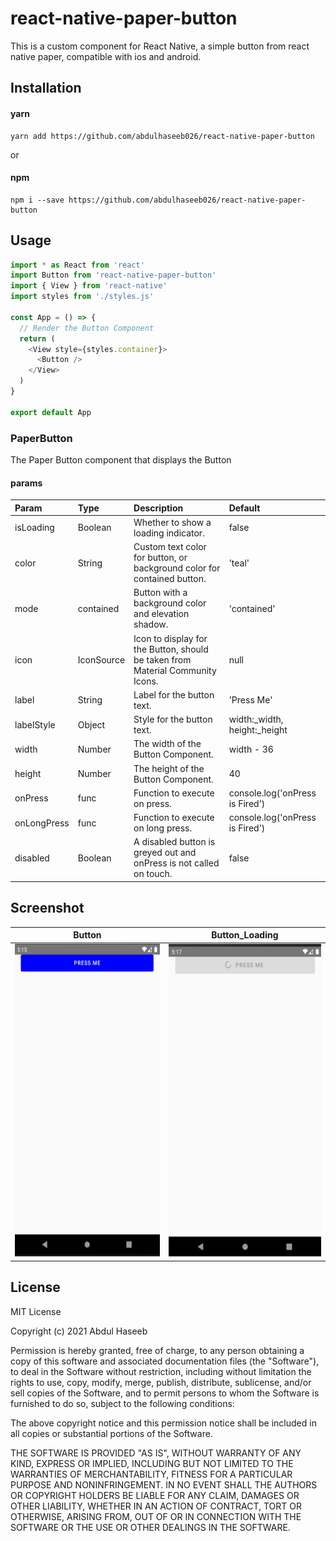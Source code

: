 # react-native-paper-button

This is a custom component for React Native, a simple button from react native paper, compatible with ios and android.

## Installation

#### yarn

```
yarn add https://github.com/abdulhaseeb026/react-native-paper-button
```

or

#### npm

```
npm i --save https://github.com/abdulhaseeb026/react-native-paper-button
```

## Usage

```js
import * as React from 'react'
import Button from 'react-native-paper-button'
import { View } from 'react-native'
import styles from './styles.js'

const App = () => {
  // Render the Button Component
  return (
    <View style={styles.container}>
      <Button />
    </View>
  )
}

export default App
```

### PaperButton

The Paper Button component that displays the Button

#### params

| Param       | Type       | Description                                                                    | Default                         |
| :---------- | :--------- | :----------------------------------------------------------------------------- | :------------------------------ |
| isLoading   | Boolean    | Whether to show a loading indicator.                                           | false                           |
| color       | String     | Custom text color for button, or background color for contained button.        | 'teal'                          |
| mode        | contained  | Button with a background color and elevation shadow.                           | 'contained'                     |
| icon        | IconSource | Icon to display for the Button, should be taken from Material Community Icons. | null                            |
| label       | String     | Label for the button text.                                                     | 'Press Me'                      |
| labelStyle  | Object     | Style for the button text.                                                     | width:\_width, height:\_height  |
| width       | Number     | The width of the Button Component.                                             | width - 36                      |
| height      | Number     | The height of the Button Component.                                            | 40                              |
| onPress     | func       | Function to execute on press.                                                  | console.log('onPress is Fired') |
| onLongPress | func       | Function to execute on long press.                                             | console.log('onPress is Fired') |
| disabled    | Boolean    | A disabled button is greyed out and onPress is not called on touch.            | false                           |

<!--
## Contributing

## Credits -->

## Screenshot

|                                 Button                                  |                                 Button_Loading                                  |
| :---------------------------------------------------------------------: | :-----------------------------------------------------------------------------: |
| <img src="./src/components/Button/screenshots/Button.png" height="500"> | <img src="./src/components/Button/screenshots/Button_Loading.png" height="500"> |

## License

MIT License

Copyright (c) 2021 Abdul Haseeb

Permission is hereby granted, free of charge, to any person obtaining a copy
of this software and associated documentation files (the "Software"), to deal
in the Software without restriction, including without limitation the rights
to use, copy, modify, merge, publish, distribute, sublicense, and/or sell
copies of the Software, and to permit persons to whom the Software is
furnished to do so, subject to the following conditions:

The above copyright notice and this permission notice shall be included in all
copies or substantial portions of the Software.

THE SOFTWARE IS PROVIDED "AS IS", WITHOUT WARRANTY OF ANY KIND, EXPRESS OR
IMPLIED, INCLUDING BUT NOT LIMITED TO THE WARRANTIES OF MERCHANTABILITY,
FITNESS FOR A PARTICULAR PURPOSE AND NONINFRINGEMENT. IN NO EVENT SHALL THE
AUTHORS OR COPYRIGHT HOLDERS BE LIABLE FOR ANY CLAIM, DAMAGES OR OTHER
LIABILITY, WHETHER IN AN ACTION OF CONTRACT, TORT OR OTHERWISE, ARISING FROM,
OUT OF OR IN CONNECTION WITH THE SOFTWARE OR THE USE OR OTHER DEALINGS IN THE
SOFTWARE.

